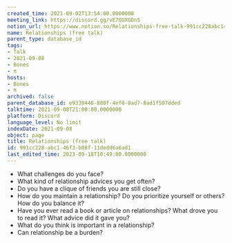 ```yaml
---
created_time: 2021-09-02T13:54:00.0000000
meeting_link: https://discord.gg/vE7QUXGDnS
notion_url: https://www.notion.so/Relationships-free-talk-991cc228abc146f3b08f11dedd6a6ad1
name: Relationships (free talk)
parent_type: database_id
tags:
- Talk
- 2021-09-08
- Bones
- π
hosts:
- Bones
- π
archived: false
parent_database_id: e9339446-880f-4ef0-8ad7-8ad1f507dded
talktime: 2021-09-08T21:00:00.0000000
platform: Discord
language_level: No limit
indexDate: 2021-09-08
object: page
title: Relationships (free talk)
id: 991cc228-abc1-46f3-b08f-11dedd6a6ad1
last_edited_time: 2023-09-18T10:49:00.0000000
---
```



   - What challenges do you face?
   - What kind of relationship advices you get often?
   - Do you have a clique of friends you are still close?
   - How do you maintain a relationship? Do you prioritize yourself or others? How do you balance it?
   - Have you ever read a book or article on relationships? What drove you to read it? What advice did it gave you?
   - What do you think is important in a relationship?
   - Can relationship be a burden?










